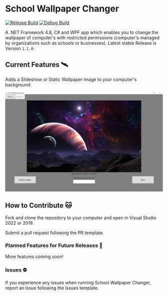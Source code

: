 # School Wallpaper Changer
[![Release Build](https://github.com/awesomegamergame/SchoolWallpaperChanger/actions/workflows/ReleaseBuild.yml/badge.svg)](https://github.com/awesomegamergame/SchoolWallpaperChanger/releases)
[![Debug Build](https://github.com/awesomegamergame/SchoolWallpaperChanger/actions/workflows/DebugBuild.yml/badge.svg)](https://github.com/awesomegamergame/SchoolWallpaperChanger/actions/workflows/DebugBuild.yml)

A .NET Framework 4.8, C# and WPF app which enables you to change the wallpaper of computer's with restricted permissions (computer's managed by organizations such as schools or businesses). Latest stable Release is Version `1.1.0`.


## Current Features 🛰

Adds a Slideshow or Static Wallpaper image to your computer's background:

![DemoImage](.github/ReadMeResources/DemoImage.png)


## How to Contribute 🐱

Fork and clone the repository to your computer and open in Visual Studio 2022 or 2019. 

Submit a pull request following the PR template. 

### Planned Features for Future Releases 🚀

More features coming soon!

### Issues ⛔
If you experience any issues when running School Wallpaper Changer, report an Issue following the issues template.
